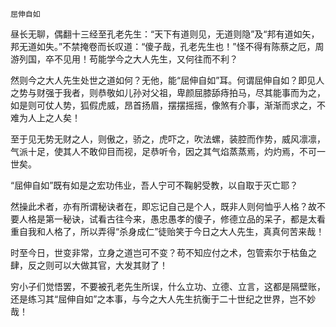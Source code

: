     屈伸自如 

   昼长无聊，偶翻十三经至孔老先生：“天下有道则见，无道则隐”及“邦有道如矢，邦无道如失。”不禁掩卷而长叹道：“傻子哉，孔老先生也！”怪不得有陈蔡之厄，周游列国，卒不见用！苟能学今之大人先生，又何往而不利？

   然则今之大人先生处世之道如何？无他，能“屈伸自如”耳。何谓屈伸自如？即见人之势与财强于我者，则恭敬如儿孙对父祖，卑颜屈膝舔痔拍马，尽其能事而为之，如是则可仗人势，狐假虎威，昂首扬眉，摆摆摇摇，像煞有介事，渐渐而求之，不难为人上之人矣！

   至于见无势无财之人，则傲之，骄之，虎吓之，吹法螺，装腔而作势，威风凛凛，气派十足，使其人不敢仰目而视，足恭听令，因之其气焰蒸蒸焉，灼灼焉，不可一世矣。

   “屈伸自如”既有如是之宏功伟业，吾人宁可不鞠躬受教，以自取于灭亡耶？

   然操此术者，亦有所谓秘诀者在，即忘记自己是个人，既非人则何恤乎人格？故不要人格是第一秘诀，试看古往今来，愚忠愚孝的傻子，修德立品的呆子，都是太看重自我和人格了，所以弄得“杀身成仁”徒贻笑于今日之大人先生，真真何苦来哉！

   时至今日，世变非常，立身之道岂可不变？苟不知应付之术，包管索尔于枯鱼之肆，反之则可以大做其官，大发其财了！

   穷小子们觉悟罢，不要被孔老先生所误，什么立功、立德、立言，这都是隔壁账，还是练习其“屈伸自如”之本事，与今之大人先生抗衡于二十世纪之世界，岂不妙哉！

